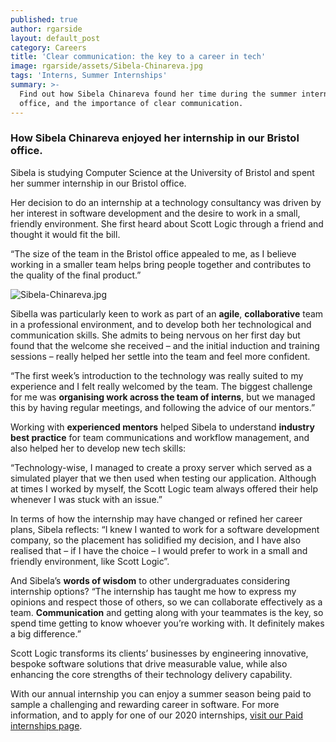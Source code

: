 ```yaml
---
published: true
author: rgarside
layout: default_post
category: Careers
title: 'Clear communication: the key to a career in tech'
image: rgarside/assets/Sibela-Chinareva.jpg
tags: 'Interns, Summer Internships'
summary: >-
  Find out how Sibela Chinareva found her time during the summer internship in our Bristol
  office, and the importance of clear communication.
---
```

### How Sibela Chinareva enjoyed her internship in our Bristol office.

Sibela is studying Computer Science at the University of Bristol and spent her summer internship in our Bristol office.

Her decision to do an internship at a technology consultancy was driven by her interest in software development and the desire to work in a small, friendly environment. She first heard about Scott Logic through a friend and thought it would fit the bill.

“The size of the team in the Bristol office appealed to me, as I believe working in a smaller team helps bring people together and contributes to the quality of the final product.”

![Sibela-Chinareva.jpg]({{site.baseurl}}/rgarside/assets/Sibela-Chinareva.jpg)

Sibella was particularly keen to work as part of an **agile**, **collaborative** team in a professional environment, and to develop both her technological and communication skills. She admits to being nervous on her first day but found that the welcome she received – and the initial induction and training sessions – really helped her settle into the team and feel more confident.

“The first week’s introduction to the technology was really suited to my experience and I felt really welcomed by the team. The biggest challenge for me was **organising work across the team of interns**, but we managed this by having regular meetings, and following the advice of our mentors.”

Working with **experienced mentors** helped Sibela to understand **industry best practice** for team communications and workflow management, and also helped her to develop new tech skills:

“Technology-wise, I managed to create a proxy server which served as a simulated player that we then used when testing our application. Although at times I worked by myself, the Scott Logic team always offered their help whenever I was stuck with an issue.”

In terms of how the internship may have changed or refined her career plans, Sibela reflects: “I knew I wanted to work for a software development company, so the placement has solidified my decision, and I have also realised that – if I have the choice – I would prefer to work in a small and friendly environment, like Scott Logic”.

And Sibela’s **words of wisdom** to other undergraduates considering internship options? “The internship has taught me how to express my opinions and respect those of others, so we can collaborate effectively as a team. **Communication** and getting along with your teammates is the key, so spend time getting to know whoever you’re working with. It definitely makes a big difference.”

Scott Logic transforms its clients’ businesses by engineering innovative, bespoke software solutions that drive measurable value, while also enhancing the core strengths of their technology delivery capability. 

With our annual internship you can enjoy a summer season being paid to sample a challenging and rewarding career in software. For more information, and to apply for one of our 2020 internships, [visit our Paid internships page](https://www.scottlogic.com/careers/paid-interns/).